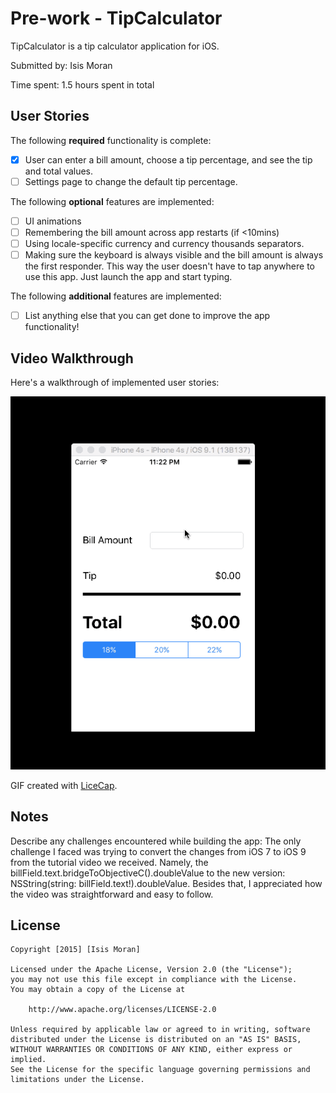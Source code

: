 # Pre-work - TipCalculator

TipCalculator is a tip calculator application for iOS.

Submitted by: Isis Moran

Time spent: 1.5 hours spent in total

## User Stories

The following **required** functionality is complete:

* [x] User can enter a bill amount, choose a tip percentage, and see the tip and total values.
* [ ] Settings page to change the default tip percentage.

The following **optional** features are implemented:
* [ ] UI animations
* [ ] Remembering the bill amount across app restarts (if <10mins)
* [ ] Using locale-specific currency and currency thousands separators.
* [ ] Making sure the keyboard is always visible and the bill amount is always the first responder. This way the user doesn't have to tap anywhere to use this app. Just launch the app and start typing.

The following **additional** features are implemented:

- [ ] List anything else that you can get done to improve the app functionality!

## Video Walkthrough 

Here's a walkthrough of implemented user stories:

![Walkthrough](BasicTipCalculatorRecord.gif)

GIF created with [LiceCap](http://www.cockos.com/licecap/).

## Notes

Describe any challenges encountered while building the app:
The only challenge I faced was trying to convert the changes from iOS 7 to iOS 9 from the tutorial video
we received. Namely, the billField.text.bridgeToObjectiveC().doubleValue to the new version:
NSString(string: billField.text!).doubleValue. Besides that, I appreciated how the video was straightforward and 
easy to follow. 

## License

    Copyright [2015] [Isis Moran]

    Licensed under the Apache License, Version 2.0 (the "License");
    you may not use this file except in compliance with the License.
    You may obtain a copy of the License at

        http://www.apache.org/licenses/LICENSE-2.0

    Unless required by applicable law or agreed to in writing, software
    distributed under the License is distributed on an "AS IS" BASIS,
    WITHOUT WARRANTIES OR CONDITIONS OF ANY KIND, either express or implied.
    See the License for the specific language governing permissions and
    limitations under the License.
